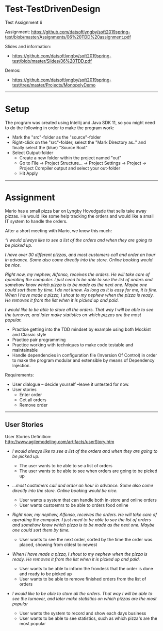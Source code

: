 # Test-TestDrivenDesign
Test Assignment 6

Assignment: https://github.com/datsoftlyngby/soft2019spring-test/blob/master/Assignments/06%20TDD%20assignment.pdf

Slides and information: 
- https://github.com/datsoftlyngby/soft2019spring-test/blob/master/Slides/06%20TDD.pdf

Demos:
- https://github.com/datsoftlyngby/soft2019spring-test/tree/master/Projects/MonopolyDemo

----
# Setup

The program was created using Intellij and Java SDK 11, so you might need to do the following in order to make the program work:

- Mark the "src"-folder as the "source"-folder
- Right-click on the "src"-folder, select the "Mark Directory as.." and finally select the (blue) "Source Root"
- Select Output-folder
  - Create a new folder within the project named "out"
  - Go to File -> Project Structure... -> Project Settings -> Project -> Project Compiler output and select your out-folder
  - Hit Apply
----

# Assignment

Mario has a small pizza bar on Lyngby Hovedgade that sells take away
pizzas. He would like some help tracking the orders and would like a small IT
system to handle the orders.

After a short meeting with Mario, we know this much:

*“I would always like to see a list of the orders and when they are going to be
picked up.* 

*I have over 30 different pizzas, and most customers call and order an hour in advance.
Some also come directly into the store. Online booking would be nice.*

*Right now, my nephew, Alfonso, receives the orders. He will take care of operating the computer. I
just need to be able to see the list of orders and somehow know which pizza is to be made as the
next one. Maybe one could sort them by time. I do not know. As long as it is easy for me, it is fine.
When I have made a pizza, I shout to my nephew when the pizza is ready. He removes it from the
list when it is picked up and paid.*

*I would like to be able to store all the orders. That way I will be able to see the turnover, and later
make statistics on which pizzas are the most popular.* 

- Practice getting into the TDD mindset by example using both Mockist and Classic style
- Practice pair programming
- Practice working with techniques to make code testable and maintainable
- Handle dependencies in configuration file (Inversion Of Control) in order to make the
program modular and extensible by means of Dependency Injection.

Requirements:
- User dialogue – decide yourself –leave it untested for now.
- User stories
  - Enter order
  - Get all orders
  - Remove order 

-------

## User Stories

User Stories Definition: http://www.agilemodeling.com/artifacts/userStory.htm

- *I would always like to see a list of the orders and when they are going to be
picked up.*
  - The user wants to be able to se a list of orders 
  - The user wants to be able to see when orders are going to be picked up
  
- *...most customers call and order an hour in advance. Some also come directly into the store. Online booking would be nice.*
  - User wants a system that can handle both in-store and online orders
  - User wants custoemrs to be able to orders food online
  
- *Right now, my nephew, Alfonso, receives the orders. He will take care of operating the computer. I just need to be able to see the list of orders and somehow know which pizza is to be made as the next one. Maybe one could sort them by time.*

  - User wants to see the next order, sorted by the time the order was placed, showing from oldest to newest
- *When I have made a pizza, I shout to my nephew when the pizza is ready. He removes it from the list when it is picked up and paid.*
  - User wants to be able to inform the frondesk that the order is done and ready to be picked up
  - User wants to be able to remove finished orders from the list of orders
  
- *I would like to be able to store all the orders. That way I will be able to see the turnover, and later
make statistics on which pizzas are the most popular*  
  - User wants the system to record and show each days business 
  - User wants to be able to see statistics, such as which pizza's are the most popular
  
  
